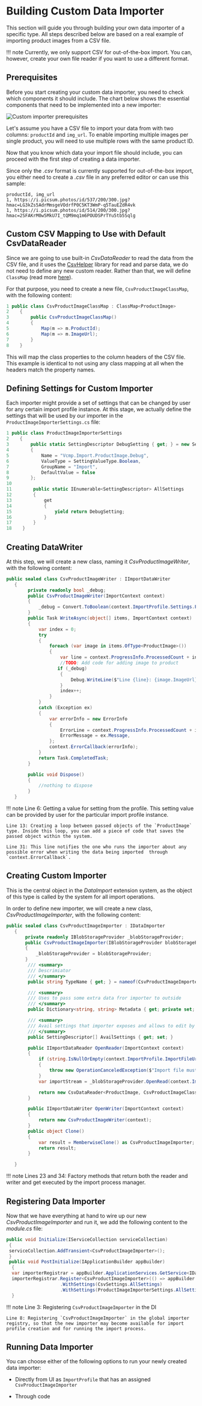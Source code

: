 ﻿# Building Custom Data Importer

This section will guide you through building your own data importer of a specific type. All steps described below are based on a real example of importing product images from a CSV file.

!!! note
    Currently, we only support CSV for out-of-the-box import. You can, however, create your own file reader if you want to use a different format.

<!--- Link to source code - TBA --->

## Prerequisites

Before you start creating your custom data importer, you need to check which components it should include. The chart below shows the essential components that need to be implemented into a new importer:

![Custom importer prerequisites](media/03-custom-importer-prerequisites.png)

Let's assume you have a CSV file to import your data from with two columns: `productId` and `img_url`. To enable importing multiple images per single product, you will need to use multiple rows with the same product ID.

Now that you know which data your import file should include, you can proceed with the first step of creating a data importer.

Since only the _.csv_ format is currently supported for out-of-the-box import, you either need to create a _.csv_ file in any preferred editor or can use this sample:

```csv
productId, img_url
1, https://i.picsum.photos/id/537/200/300.jpg?hmac=LG3kZs5AdrMmsgeVOdrfP0C5KT3WmP-q5TauEZdR4vk
1, https://i.picsum.photos/id/514/200/300.jpg?hmac=2SFAKrM0w5MkU7I_tQM9mq1m6POUDSPrTYu5tb5Sqlg
```

## Custom CSV Mapping to Use with Default CsvDataReader

Since we are going to use built-in _CsvDataReader_ to read the data from the CSV file, and it uses the [CsvHelper](https://joshclose.github.io/CsvHelper/) library for read and parse data, we do not need to define any new custom reader. Rather than that, we will define `ClassMap` (read more [here](https://joshclose.github.io/CsvHelper/examples/configuration/class-maps/)).

For that purpose, you need to create a new file, `CsvProductImageClassMap`, with the following content:

```cs title="CsvProductImageClassMap.cs"
1 public class CsvProductImageClassMap : ClassMap<ProductImage>
2    {
3        public CsvProductImageClassMap()
4        {
5            Map(m => m.ProductId);
6            Map(m => m.ImageUrl);
7        }
8    }
```

This will map the class properties to the column headers of the CSV file. This example is identical to not using any class mapping at all when the headers match the property names.

## Defining Settings for Custom Importer

Each importer might provide a set of settings that can be changed by user for any certain import profile instance. At this stage, we actually define the settings that will be used by our importer in the `ProductImageImporterSettings.cs` file:

```cs title="ProductImageImporterSettings.cs"
1 public class ProductImageImporterSettings
2    {
3        public static SettingDescriptor DebugSetting { get; } = new SettingDescriptor
4        {
5            Name = "Vcmp.Import.ProductImage.Debug",
6            ValueType = SettingValueType.Boolean,
7            GroupName = "Import",
8            DefaultValue = false
9        };
10
11        public static IEnumerable<SettingDescriptor> AllSettings
12        {
13            get
14            {
15                yield return DebugSetting;
16            }
17        }
18    }
```

## Creating DataWriter

At this step, we will create a new class, naming it _CsvProductImageWriter_, with the following content:

```cs title="CsvProductImageWriter.cs" linenums="1"
public sealed class CsvProductImageWriter : IImportDataWriter
   {
        private readonly bool _debug;
        public CsvProductImageWriter(ImportContext context)
        {
            _debug = Convert.ToBoolean(context.ImportProfile.Settings.FirstOrDefault(x => x.Name == ProductImageImporterSettings.DebugSetting.Name)?.Value ?? false);
        }
        public Task WriteAsync(object[] items, ImportContext context)
        {
            var index = 0;
            try
            {
                foreach (var image in items.OfType<ProductImage>())
                {
                    var line = context.ProgressInfo.ProcessedCount + index;
                    //TODO: Add code for adding image to product
                   if (_debug)
                    {
                        Debug.WriteLine($"Line {line}: {image.ImageUrl} is added to product #{image.ProductId}");
                    }
                    index++;
                }
            }
            catch (Exception ex)
            {
                var errorInfo = new ErrorInfo
                {
                    ErrorLine = context.ProgressInfo.ProcessedCount + index,
                    ErrorMessage = ex.Message,
                };
                context.ErrorCallback(errorInfo);
            }
            return Task.CompletedTask;
        }

        public void Dispose()
        {
            //nothing to dispose
        }
   }
```

!!! note
    Line 6: Getting a value for setting from the profile. This setting value can be provided by user for the particular import profile instance.
	
	Line 13: Creating a loop between passed objects of the `ProductImage` type. Inside this loop, you can add a piece of code that saves the passed object within the system.
	
	Line 31: This line notifies the one who runs the importer about any possible error when writing the data being imported  through `context.ErrorCallback`.

## Creating Custom Importer

This is the central object in the _DataImport_ extension system, as the object of this type is called by the system for all import operations.

In order to define new importer, we will create a new class, _CsvProductImageImporter_, with the following content:

```cs title="CsvProductImageImporter.cs" linenums="1"
public sealed class CsvProductImageImporter : IDataImporter
   {
       private readonly IBlobStorageProvider _blobStorageProvider;
       public CsvProductImageImporter(IBlobStorageProvider blobStorageProvider)
       {
           _blobStorageProvider = blobStorageProvider;
       }
        /// <summary>
        /// Descrimiator
        /// </summary>
        public string TypeName { get; } = nameof(CsvProductImageImporter);

        /// <summary>
        /// Uses to pass some extra data fror importer to outside 
        /// </summary>
        public Dictionary<string, string> Metadata { get; private set; }

        /// <summary>
        /// Avail settings that importer exposes and allows to edit by users
        /// </summary>
        public SettingDescriptor[] AvailSettings { get; set; }

        public IImportDataReader OpenReader(ImportContext context)
        {
            if (string.IsNullOrEmpty(context.ImportProfile.ImportFileUrl))
            {
                throw new OperationCanceledException($"Import file must be set");
            }
            var importStream = _blobStorageProvider.OpenRead(context.ImportProfile.ImportFileUrl);  

            return new CsvDataReader<ProductImage, CsvProductImageClassMap>(importStream, context);
        }

        public IImportDataWriter OpenWriter(ImportContext context)
        {
            return new CsvProductImageWriter(context);
        }
        public object Clone()
        {
            var result = MemberwiseClone() as CsvProductImageImporter;
            return result;
        }

   }
```

!!! note
	Lines 23 and 34: Factory methods that return both the reader and writer and get executed by the import process manager.

## Registering Data Importer

Now that we have everything at hand to wire up our new _CsvProductImageImporter_ and run it, we add the following content to the _module.cs_ file:

```cs title="module.cs" linenums="1"
public void Initialize(IServiceCollection serviceCollection)
 {
 serviceCollection.AddTransient<CsvProductImageImporter>();
 }
 public void PostInitialize(IApplicationBuilder appBuilder)
  {
  var importerRegistrar = appBuilder.ApplicationServices.GetService<IDataImporterRegistrar>();
  importerRegistrar.Register<CsvProductImageImporter>(() => appBuilder.ApplicationServices.GetService<CsvProductImageImporter>())
                    .WithSettings(CsvSettings.AllSettings)
                    .WithSettings(ProductImageImporterSettings.AllSettings);
  }
```

!!! note
    Line 3: Registering `CsvProductImageImporter` in the DI
	
	Line 8: Registering `CsvProductImageImporter` in the global importer registry, so that the new importer may become available for import profile creation and for running the import process.

## Running Data Importer

You can choose either of the following options to run your newly created data importer:

+ Directly from UI as `ImportProfile` that has an assigned `CsvProductImageImporter`<!---add more info-->

+ Through code<!---add info-->
